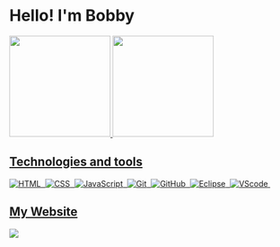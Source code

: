 # Hello! I'm Bobby
<div>
  <a href="https://github.com/o-bobby">
  <img height="180em" src="https://github-readme-stats.vercel.app/api?username=o-bobby&show_icons=true&theme=dark&include_all_commits=true&count_private=true"/>
  <img height="180em" src="https://github-readme-stats.vercel.app/api/top-langs/?username=o-bobby&layout=compact&langs_count=7&theme=dark"/>
</div>
  
 

## Technologies and tools 

![HTML](https://img.shields.io/badge/-HTML-ccc?style=flat&logo=HTML5)&nbsp;
![CSS](https://img.shields.io/badge/-CSS-ccc?style=flat&logo=CSS3&logoColor=1572B6)&nbsp;
![JavaScript](https://img.shields.io/badge/-JavaScript-999?style=flat&logo=javascript)&nbsp;
![Git](https://img.shields.io/badge/-Git-ccc?style=flat&logo=git&logoColor=red)&nbsp;
![GitHub](https://img.shields.io/badge/-GitHub-ccc?style=flat&logo=github&logoColor=black)&nbsp;
![Eclipse](https://img.shields.io/badge/Eclipse-2C2255?style=flat&logo=eclipse&logoColor=white)&nbsp;
![VScode](  https://img.shields.io/badge/Visual_Studio_Code-0078D4?style=flat&logo=visual%20studio%20code&logoColor=white)&nbsp;

 

## My Website  
<a href="https://o-bobby.github.io/bobby/" target="_blank"><img src="https://img.shields.io/badge/-Website-%230077B5?style=for-the-badge" target="_blank"></a> 

  
  
  








